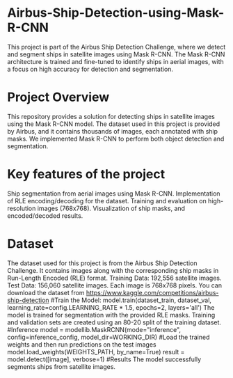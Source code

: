 # Airbus-Ship-Detection-using-Mask-R-CNN
This project is part of the Airbus Ship Detection Challenge, where we detect and segment ships in satellite images using Mask R-CNN. The Mask R-CNN architecture is trained and fine-tuned to identify ships in aerial images, with a focus on high accuracy for detection and segmentation.
# Project Overview
This repository provides a solution for detecting ships in satellite images using the Mask R-CNN model. The dataset used in this project is provided by Airbus, and it contains thousands of images, each annotated with ship masks. We implemented Mask R-CNN to perform both object detection and segmentation.
# Key features of the project
Ship segmentation from aerial images using Mask R-CNN.
Implementation of RLE encoding/decoding for the dataset.
Training and evaluation on high-resolution images (768x768).
Visualization of ship masks, and encoded/decoded results.
# Dataset
The dataset used for this project is from the Airbus Ship Detection Challenge. It contains images along with the corresponding ship masks in Run-Length Encoded (RLE) format.
Training Data: 192,556 satellite images.
Test Data: 156,060 satellite images.
Each image is 768x768 pixels.
You can download the dataset from https://www.kaggle.com/competitions/airbus-ship-detection
#Train the Model:
model.train(dataset_train, dataset_val, learning_rate=config.LEARNING_RATE * 1.5, epochs=2, layers='all')
The model is trained for segmentation with the provided RLE masks. Training and validation sets are created using an 80-20 split of the training dataset.
#Inference
model = modellib.MaskRCNN(mode="inference", config=inference_config, model_dir=WORKING_DIR)
#Load the trained weights and then run predictions on the test images
model.load_weights(WEIGHTS_PATH, by_name=True)
result = model.detect([image], verbose=1)
#Results
The model successfully segments ships from satellite images. 
